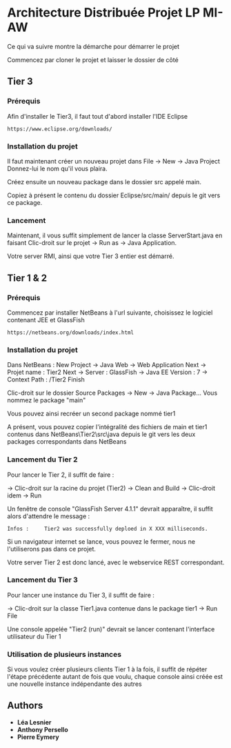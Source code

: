 # Architecture Distribuée Projet LP MI-AW

Ce qui va suivre montre la démarche pour démarrer le projet

Commencez par cloner le projet et laisser le dossier de côté

## Tier 3

### Prérequis

Afin d'installer le Tier3, il faut tout d'abord installer l'IDE Eclipse

```
https://www.eclipse.org/downloads/
```

### Installation du projet

Il faut maintenant créer un nouveau projet dans File -> New -> Java Project
Donnez-lui le nom qu'il vous plaira.

Créez ensuite un nouveau package dans le dossier src appelé main.

Copiez à présent le contenu du dossier Eclipse/src/main/ depuis le git vers ce package.

### Lancement

Maintenant, il vous suffit simplement de lancer la classe ServerStart.java en faisant Clic-droit sur le projet -> Run as -> Java Application.

Votre server RMI, ainsi que votre Tier 3 entier est démarré.

## Tier 1 & 2

### Prérequis

Commencez par installer NetBeans à l'url suivante, choisissez le logiciel contenant JEE et GlassFish

```
https://netbeans.org/downloads/index.html
```

### Installation du projet

Dans NetBeans :
New Project
-> Java Web
-> Web Application
Next
-> Projet name : Tier2
Next
-> Server : GlassFish
-> Java EE Version : 7
-> Context Path : /Tier2
Finish

Clic-droit sur le dossier Source Packages -> New -> Java Package...
Vous nommez le package "main"

Vous pouvez ainsi recréer un second package nommé tier1

A présent, vous pouvez copier l'intégralité des fichiers de main et tier1 contenus dans NetBeans\Tier2\src\java depuis le git vers les deux packages correspondants dans NetBeans

### Lancement du Tier 2

Pour lancer le Tier 2, il suffit de faire :

-> Clic-droit sur la racine du projet (Tier2) -> Clean and Build
-> Clic-droit idem -> Run

Un fenêtre de console "GlassFish Server 4.1.1" devrait apparaître, il suffit alors d'attendre le message :

```
Ìnfos :		Tier2 was successfully deploed in X XXX milliseconds.
```

Si un navigateur internet se lance, vous pouvez le fermer, nous ne l'utiliserons pas dans ce projet.

Votre server Tier 2 est donc lancé, avec le webservice REST correspondant.

### Lancement du Tier 3

Pour lancer une instance du Tier 3, il suffit de faire :

-> Clic-droit sur la classe Tier1.java contenue dans le package tier1 -> Run File

Une console appelée "Tier2 (run)" devrait se lancer contenant l'interface utilisateur du Tier 1

### Utilisation de plusieurs instances

Si vous voulez créer plusieurs clients Tier 1 à la fois, il suffit de répéter l'étape précédente autant de fois que voulu, chaque console ainsi créée est une nouvelle instance indépendante des autres

## Authors

* **Léa Lesnier**
* **Anthony Persello**
* **Pierre Eymery**